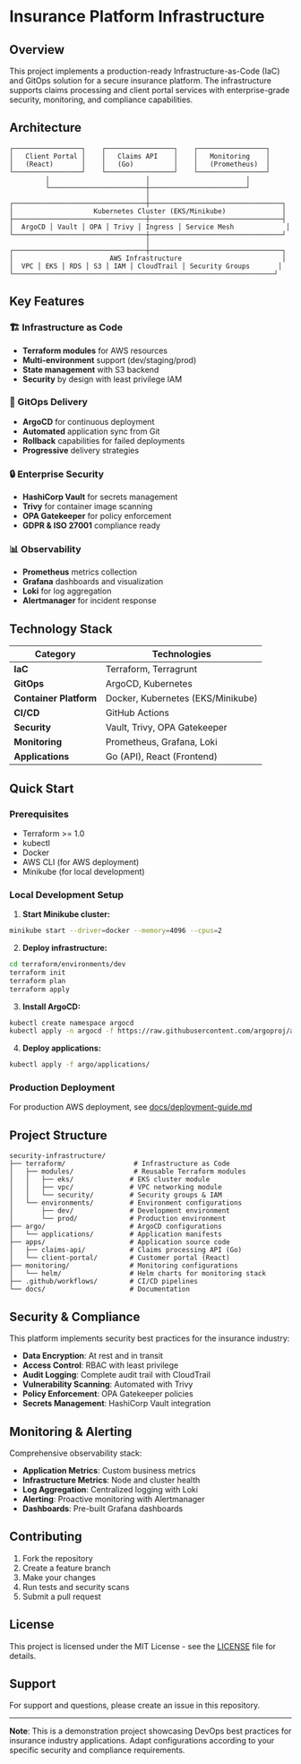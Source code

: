 # Insurance Platform Infrastructure

## Overview

This project implements a production-ready Infrastructure-as-Code (IaC) and GitOps solution for a secure insurance platform. The infrastructure supports claims processing and client portal services with enterprise-grade security, monitoring, and compliance capabilities.

## Architecture

```
┌─────────────────┐    ┌─────────────────┐    ┌─────────────────┐
│   Client Portal │    │   Claims API    │    │   Monitoring    │
│   (React)       │    │   (Go)          │    │   (Prometheus)  │
└─────────────────┘    └─────────────────┘    └─────────────────┘
         │                        │                        │
         └────────────────────────┼────────────────────────┘
                                  │
┌─────────────────────────────────┼─────────────────────────────────┐
│                    Kubernetes Cluster (EKS/Minikube)              │
├─────────────────────────────────┼─────────────────────────────────┤
│  ArgoCD │ Vault │ OPA │ Trivy │ Ingress │ Service Mesh             │
└─────────────────────────────────┼─────────────────────────────────┘
                                  │
┌─────────────────────────────────┼─────────────────────────────────┐
│                        AWS Infrastructure                         │
│  VPC │ EKS │ RDS │ S3 │ IAM │ CloudTrail │ Security Groups       │
└─────────────────────────────────────────────────────────────────┘
```

## Key Features

### 🏗️ Infrastructure as Code
- **Terraform modules** for AWS resources
- **Multi-environment** support (dev/staging/prod)
- **State management** with S3 backend
- **Security** by design with least privilege IAM

### 🚀 GitOps Delivery
- **ArgoCD** for continuous deployment
- **Automated** application sync from Git
- **Rollback** capabilities for failed deployments
- **Progressive** delivery strategies

### 🔒 Enterprise Security
- **HashiCorp Vault** for secrets management
- **Trivy** for container image scanning
- **OPA Gatekeeper** for policy enforcement
- **GDPR & ISO 27001** compliance ready

### 📊 Observability
- **Prometheus** metrics collection
- **Grafana** dashboards and visualization
- **Loki** for log aggregation
- **Alertmanager** for incident response

## Technology Stack

| Category | Technologies |
|----------|-------------|
| **IaC** | Terraform, Terragrunt |
| **GitOps** | ArgoCD, Kubernetes |
| **Container Platform** | Docker, Kubernetes (EKS/Minikube) |
| **CI/CD** | GitHub Actions |
| **Security** | Vault, Trivy, OPA Gatekeeper |
| **Monitoring** | Prometheus, Grafana, Loki |
| **Applications** | Go (API), React (Frontend) |

## Quick Start

### Prerequisites
- Terraform >= 1.0
- kubectl
- Docker
- AWS CLI (for AWS deployment)
- Minikube (for local development)

### Local Development Setup

1. **Start Minikube cluster:**
```bash
minikube start --driver=docker --memory=4096 --cpus=2
```

2. **Deploy infrastructure:**
```bash
cd terraform/environments/dev
terraform init
terraform plan
terraform apply
```

3. **Install ArgoCD:**
```bash
kubectl create namespace argocd
kubectl apply -n argocd -f https://raw.githubusercontent.com/argoproj/argo-cd/stable/manifests/install.yaml
```

4. **Deploy applications:**
```bash
kubectl apply -f argo/applications/
```

### Production Deployment

For production AWS deployment, see [docs/deployment-guide.md](docs/deployment-guide.md)

## Project Structure

```
security-infrastructure/
├── terraform/                 # Infrastructure as Code
│   ├── modules/               # Reusable Terraform modules
│   │   ├── eks/              # EKS cluster module
│   │   ├── vpc/              # VPC networking module
│   │   └── security/         # Security groups & IAM
│   └── environments/         # Environment configurations
│       ├── dev/              # Development environment
│       └── prod/             # Production environment
├── argo/                     # ArgoCD configurations
│   └── applications/         # Application manifests
├── apps/                     # Application source code
│   ├── claims-api/           # Claims processing API (Go)
│   └── client-portal/        # Customer portal (React)
├── monitoring/               # Monitoring configurations
│   └── helm/                 # Helm charts for monitoring stack
├── .github/workflows/        # CI/CD pipelines
└── docs/                     # Documentation
```

## Security & Compliance

This platform implements security best practices for the insurance industry:

- **Data Encryption**: At rest and in transit
- **Access Control**: RBAC with least privilege
- **Audit Logging**: Complete audit trail with CloudTrail
- **Vulnerability Scanning**: Automated with Trivy
- **Policy Enforcement**: OPA Gatekeeper policies
- **Secrets Management**: HashiCorp Vault integration

## Monitoring & Alerting

Comprehensive observability stack:

- **Application Metrics**: Custom business metrics
- **Infrastructure Metrics**: Node and cluster health
- **Log Aggregation**: Centralized logging with Loki
- **Alerting**: Proactive monitoring with Alertmanager
- **Dashboards**: Pre-built Grafana dashboards

## Contributing

1. Fork the repository
2. Create a feature branch
3. Make your changes
4. Run tests and security scans
5. Submit a pull request

## License

This project is licensed under the MIT License - see the [LICENSE](LICENSE) file for details.

## Support

For support and questions, please create an issue in this repository.

---

**Note**: This is a demonstration project showcasing DevOps best practices for insurance industry applications. Adapt configurations according to your specific security and compliance requirements. 